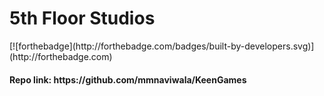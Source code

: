 <h1><b>5th Floor Studios</b></h1>
[![forthebadge](http://forthebadge.com/badges/built-by-developers.svg)](http://forthebadge.com)
<h4>Repo link: https://github.com/mmnaviwala/KeenGames</h4>

